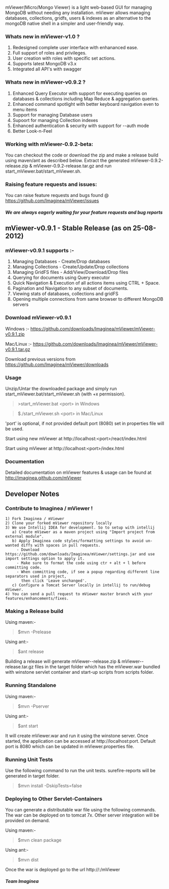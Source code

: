 mViewer(Micro/Mongo Viewer) is a light web-based GUI for managing MongoDB without needing any installation.
mViewer allows managing databases, collections, gridfs, users & indexes as an alternative to the mongoDB native shell
in a simpler and user-friendly way.

### Whats new in mViewer-v1.0 ?
   1. Redesigned complete user interface with enhananced ease.
   2. Full support of roles and privileges.
   3. User creation with roles with specific set actions.
   4. Supports latest MongoDB v3.x
   5. Integrated all API's with swagger
  
### Whats new in mViewer-v0.9.2 ?
   1. Enhanced Query Executor with support for executing queries on databases & collections including Map Reduce & aggregation queries.
   2. Enhanced command spotlight with better keyboard navigation even to menu items
   3. Support for managing Database users
   4. Supoort for managing Collection indexes
   5. Enhanced authentication & security with support for --auth mode
   6. Better Look-n-Feel
   
### Working with mViewer-0.9.2-beta:
   You can checkout the code or download the zip and make a release build using maven/ant as described below.
Extract the generated mViewer-0.9.2-release.zip & mViewer-0.9.2-release.tar.gz and run start_mViewer.bat/start_mViewer.sh.
 
### Raising feature requests and issues:
   You can raise feature requests and bugs found @ https://github.com/Imaginea/mViewer/issues
##### We are always eagerly waiting for your feature requests and bug reports

## mViewer-v0.9.1 - Stable Release (as on 25-08-2012)

### mViewer-v0.9.1 supports :-

   1. Managing Databases - Create/Drop databases
   2. Managing Collections - Create/Update/Drop collections
   3. Managing GridFS files - Add/View/Download/Drop files
   4. Querying for documents using Query executor
   5. Quick Navigation & Execution of all actions items using CTRL + Space.
   6. Pagination and Navigation to any subset of documents.
   7. Viewing stats of databases, collections and gridFS
   8. Opening multiple connections from same browser to different MongoDB servers

### Download mViewer-v0.9.1

Windows :- https://github.com/downloads/Imaginea/mViewer/mViewer-v0.9.1.zip

Mac/Linux :- https://github.com/downloads/Imaginea/mViewer/mViewer-v0.9.1.tar.gz

Download previous versions from https://github.com/Imaginea/mViewer/downloads
    
### Usage

Unzip/Untar the downloaded package and simply run start_mViewer.bat/start_mViewer.sh (with +x permission).

>
> \>start_mViewer.bat \<port\> in Windows
>

>
> $./start_mViewer.sh \<port\> in Mac/Linux
>

'port' is optional, if not provided default port (8080) set in properties file will be used.

Start using new mViewer at http://localhost:\<port\>/react/index.html

Start using mViewer at http://localhost:\<port\>/index.html


### Documentation

Detailed documentation on mViewer features & usage can be found at http://imaginea.github.com/mViewer


## Developer Notes

### Contribute to Imaginea / mViewer !
    1) Fork Imaginea / mViewer
    2) Clone your forked mViewer repository locally
    3) We use Intellij IDEA for development. So to setup with intellij 
       a) Create mViewer as a maven project using "Import project from external module".
       b) Apply Imaginea code styles/formatting settings to avoid un-wanted diffs with spaces in pull requests.
         - Download https://github.com/downloads/Imaginea/mViewer/settings.jar and use import settings option to apply it.
         - Make sure to format the code using ctr + alt + l before committing code.
         - When committing code, if see a popup regarding different line separators used in project, 
           then click 'Leave unchanged'.        
       c) Configure a Tomcat Server locally in intellij to run/debug mViewer.
    4) You can send a pull request to mViewer master branch with your features/enhancements/fixes.
          

### Making a Release build

 Using maven:-

> $mvn -Prelease

  Using ant:-  

> $ant release

 Building a release will generate mViewer-<version>-release.zip & mViewer-<version>-release.tar.gz files in the target folder
 which has the mViewer.war bundled with winstone servlet container and start-up scripts from scripts folder. 
   
### Running Standalone 
 
 Using maven:-
> $mvn -Pserver

 Using ant:-
> $ant start

It will create mViewer.war and run it using the winstone server. 
Once started, the application can be accessed at http://localhost:port. 
Default port is 8080 which can be updated in mViewer.properties file.

### Running Unit Tests

Use the following command to run the unit tests. surefire-reports will be generated in target folder.
> $mvn install -DskipTests=false

### Deploying to Other Servlet-Containers

You can generate a distributable war file using the following commands. The war can be deployed on to tomcat 7x. 
Other server integration will be provided on demand. 

Using maven:-
> $mvn clean package

Using ant:-
> $mvn dist

Once the war is deployed go to the url http://<server-ip>:<http-port>/mViewer


##### Team Imaginea
